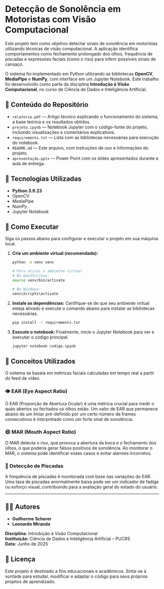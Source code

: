 # Detecção de Sonolência em Motoristas com Visão Computacional

Este projeto tem como objetivo detectar sinais de sonolência em motoristas utilizando técnicas de visão computacional. A aplicação identifica comportamentos como fechamento prolongado dos olhos, frequência de piscadas e expressões faciais (como o riso) para inferir possíveis sinais de cansaço.

O sistema foi implementado em Python utilizando as bibliotecas **OpenCV**, **MediaPipe** e **NumPy**, com interface em um Jupyter Notebook. Este trabalho foi desenvolvido como parte da disciplina **Introdução à Visão Computacional**, no curso de Ciência de Dados e Inteligência Artificial.

## 📁 Conteúdo do Repositório

- `relatorio.pdf` — Artigo técnico explicando o funcionamento do sistema, a base teórica e os resultados obtidos.
- `projeto.ipynb` — Notebook Jupyter com o código-fonte do projeto, incluindo visualizações e comentários explicativos.
- `requirements.txt` — Lista com as bibliotecas necessárias para execução do notebook.
- `README.md` — Este arquivo, com instruções de uso e informações do projeto.
- `apresentação.pptx` — Power Point com os slides apresentados durante a aula de entrega.

## 🧪 Tecnologias Utilizadas

- **Python 3.9.23**
- OpenCV
- MediaPipe
- NumPy
- Jupyter Notebook

## 🚀 Como Executar

Siga os passos abaixo para configurar e executar o projeto em sua máquina local.

1.  **Crie um ambiente virtual (recomendado):**
    ```bash
    python -m venv venv
    ```
    ```bash
    # Para ativar o ambiente virtual
    # No macOS/Linux:
    source venv/bin/activate
    
    # No Windows:
    venv\Scripts\activate
    ```

2.  **Instale as dependências:**
    Certifique-se de que seu ambiente virtual esteja ativado e execute o comando abaixo para instalar as bibliotecas necessárias.
    ```bash
    pip install -r requirements.txt
    ```

3.  **Execute o notebook:**
    Finalmente, inicie o Jupyter Notebook para ver e executar o código principal.
    ```bash
    jupyter notebook codigo.ipynb
    ```

## 🧠 Conceitos Utilizados

O sistema se baseia em métricas faciais calculadas em tempo real a partir do feed de vídeo.

### 👁️ **EAR (Eye Aspect Ratio)**
O EAR (Proporção de Abertura Ocular) é uma métrica crucial para medir o quão abertos ou fechados os olhos estão. Um valor de EAR que permanece abaixo de um limiar pré-definido por um certo número de frames consecutivos é interpretado como um forte sinal de sonolência.

### 😄 **MAR (Mouth Aspect Ratio)**
O MAR detecta o riso, que provoca a abertura da boca e o fechamento dos olhos, o que poderia gerar falsos positivos de sonolência. Ao monitorar o MAR, o sistema pode identificar esses casos e evitar alarmes incorretos.

### 👀 **Detecção de Piscadas**
A frequência de piscadas é monitorada com base nas variações do EAR. Uma taxa de piscadas anormalmente baixa pode ser um indicador de fadiga ou esforço visual, contribuindo para a avaliação geral do estado do usuário.

---

## 👨‍💻 Autores
* **Guilherme Scherer**
* **Leonardo Miranda**

**Disciplina:** Introdução à Visão Computacional  
**Instituição:** Ciência de Dados e Inteligência Artificial – PUCRS  
**Data:** Junho de 2025

## 📜 Licença
Este projeto é destinado a fins educacionais e acadêmicos. Sinta-se à vontade para estudar, modificar e adaptar o código para seus próprios projetos de aprendizado.
